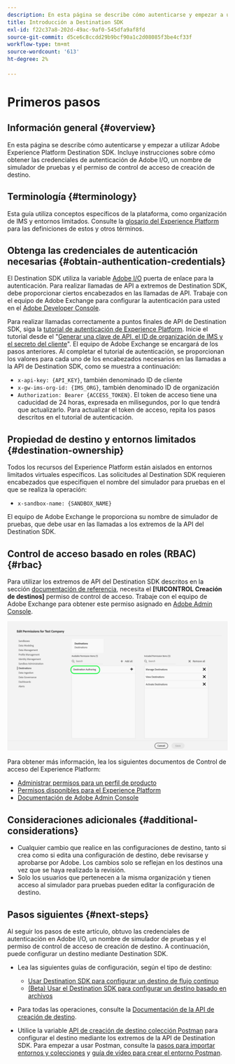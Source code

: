 ```yaml
---
description: En esta página se describe cómo autenticarse y empezar a utilizar Adobe Experience Platform Destination SDK. Incluye instrucciones sobre cómo obtener las credenciales de autenticación de Adobe I/O, un nombre de simulador de pruebas y el permiso de control de acceso de creación de destino.
title: Introducción a Destination SDK
exl-id: f22c37a8-202d-49ac-9af0-545dfa9af8fd
source-git-commit: d5ce6c8ccdd29b9bcf90a1c2d08085f3be4cf33f
workflow-type: tm+mt
source-wordcount: '613'
ht-degree: 2%

---
```


# Primeros pasos

## Información general {#overview}

En esta página se describe cómo autenticarse y empezar a utilizar Adobe Experience Platform Destination SDK. Incluye instrucciones sobre cómo obtener las credenciales de autenticación de Adobe I/O, un nombre de simulador de pruebas y el permiso de control de acceso de creación de destino.

## Terminología {#terminology}

Esta guía utiliza conceptos específicos de la plataforma, como organización de IMS y entornos limitados. Consulte la [glosario del Experience Platform](https://experienceleague.adobe.com/docs/experience-platform/landing/glossary.html) para las definiciones de estos y otros términos.

## Obtenga las credenciales de autenticación necesarias {#obtain-authentication-credentials}

El Destination SDK utiliza la variable [Adobe I/O](https://www.adobe.io/) puerta de enlace para la autenticación. Para realizar llamadas de API a extremos de Destination SDK, debe proporcionar ciertos encabezados en las llamadas de API. Trabaje con el equipo de Adobe Exchange para configurar la autenticación para usted en el [Adobe Developer Console](https://developer.adobe.com/console).

Para realizar llamadas correctamente a puntos finales de API de Destination SDK, siga la [tutorial de autenticación de Experience Platform](https://experienceleague.adobe.com/docs/experience-platform/landing/platform-apis/api-authentication.html). Inicie el tutorial desde el &quot;[Generar una clave de API, el ID de organización de IMS y el secreto del cliente](https://experienceleague.adobe.com/docs/experience-platform/landing/platform-apis/api-authentication.html#api-ims-secret)&quot;. El equipo de Adobe Exchange se encargará de los pasos anteriores. Al completar el tutorial de autenticación, se proporcionan los valores para cada uno de los encabezados necesarios en las llamadas a la API de Destination SDK, como se muestra a continuación:

* `x-api-key: {API_KEY}`, también denominado ID de cliente
* `x-gw-ims-org-id: {IMS_ORG}`, también denominado ID de organización
* `Authorization: Bearer {ACCESS_TOKEN}`. El token de acceso tiene una caducidad de 24 horas, expresada en milisegundos, por lo que tendrá que actualizarlo. Para actualizar el token de acceso, repita los pasos descritos en el tutorial de autenticación.

<!--

### Obtain `Authorization: Bearer {ACCESS_TOKEN}`

To obtain the `{ACCESS_TOKEN}`, you must generate a JWT token and exchange it for the access token. Follow the steps below:

1. Follow the instructions in the [Generate JWT section](https://www.adobe.io/apis/experienceplatform/console/docs.html#!AdobeDocs/adobeio-console/master/credentials.md) in the credentials guide.
2. Follow the instructions in [Step 3: try it](https://www.adobe.io/authentication/auth-methods.html#!AdobeDocs/adobeio-auth/master/AuthenticationOverview/ServiceAccountIntegration.md) in the Service account connection guide.

You now have the required authentication headers `x-api-key: {API_KEY}`, `x-gw-ims-org-id: {IMS_ORG}`, and `Authorization: Bearer {ACCESS_TOKEN}`.

>[!NOTE]
>
>The access token has an expiration time of 24 hours, expressed in milliseconds, so you will have to refresh it. To refresh the access token, repeat the steps outlined in this section.

-->

## Propiedad de destino y entornos limitados {#destination-ownership}

Todos los recursos del Experience Platform están aislados en entornos limitados virtuales específicos. Las solicitudes al Destination SDK requieren encabezados que especifiquen el nombre del simulador para pruebas en el que se realiza la operación:

* `x-sandbox-name: {SANDBOX_NAME}`

El equipo de Adobe Exchange le proporciona su nombre de simulador de pruebas, que debe usar en las llamadas a los extremos de la API del Destination SDK.

## Control de acceso basado en roles (RBAC) {#rbac}

Para utilizar los extremos de API del Destination SDK descritos en la sección [documentación de referencia](./configuration-options.md), necesita el **[!UICONTROL Creación de destinos]** permiso de control de acceso. Trabaje con el equipo de Adobe Exchange para obtener este permiso asignado en [Adobe Admin Console](https://adminconsole.adobe.com/).

![Permiso de creación de destino](./assets/destination-authoring-permission.png)

Para obtener más información, lea los siguientes documentos de Control de acceso del Experience Platform:

* [Administrar permisos para un perfil de producto](/help/access-control/ui/permissions.md)
* [Permisos disponibles para el Experience Platform](/help/access-control/home.md#permissions)
* [Documentación de Adobe Admin Console](https://helpx.adobe.com/es/enterprise/using/admin-console.html)

## Consideraciones adicionales {#additional-considerations}

* Cualquier cambio que realice en las configuraciones de destino, tanto si crea como si edita una configuración de destino, debe revisarse y aprobarse por Adobe. Los cambios solo se reflejan en los destinos una vez que se haya realizado la revisión.
* Solo los usuarios que pertenecen a la misma organización y tienen acceso al simulador para pruebas pueden editar la configuración de destino.

## Pasos siguientes {#next-steps}

Al seguir los pasos de este artículo, obtuvo las credenciales de autenticación en Adobe I/O, un nombre de simulador de pruebas y el permiso de control de acceso de creación de destino. A continuación, puede configurar un destino mediante Destination SDK.

* Lea las siguientes guías de configuración, según el tipo de destino:

   * [Usar Destination SDK para configurar un destino de flujo continuo](./configure-destination-instructions.md)
   * [(Beta) Usar el Destination SDK para configurar un destino basado en archivos](./configure-file-based-destination-instructions.md)

* Para todas las operaciones, consulte la [Documentación de la API de creación de destino](https://www.adobe.io/experience-platform-apis/references/destination-authoring/).
* Utilice la variable [API de creación de destino colección Postman](https://github.com/adobe/experience-platform-postman-samples/blob/master/apis/experience-platform/Destination%20Authoring%20API.postman_collection.json) para configurar el destino mediante los extremos de la API de Destination SDK. Para empezar a usar Postman, consulte la [pasos para importar entornos y colecciones](https://learning.postman.com/docs/getting-started/importing-and-exporting-data/) y [guía de vídeo para crear el entorno Postman](https://video.tv.adobe.com/v/28832).
